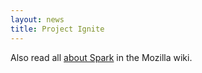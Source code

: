 ```yaml
---
layout: news
title: Project Ignite
---
```


Also read all [about Spark](https://wiki.mozilla.org/Firefox_OS/Spark) in the Mozilla wiki.